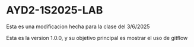 # AYD2-1S2025-LAB

Esta es una modificacion hecha para la clase del 3/6/2025

Esta es la version 1.0.0, y su objetivo principal es mostrar el uso de gitflow